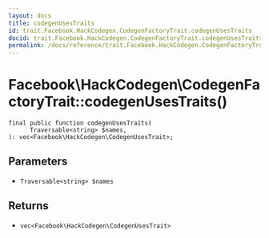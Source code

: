 ```yaml
---
layout: docs
title: codegenUsesTraits
id: trait.Facebook.HackCodegen.CodegenFactoryTrait.codegenUsesTraits
docid: trait.Facebook.HackCodegen.CodegenFactoryTrait.codegenUsesTraits
permalink: /docs/reference/trait.Facebook.HackCodegen.CodegenFactoryTrait.codegenUsesTraits.md
---
```

# Facebook\\HackCodegen\\CodegenFactoryTrait::codegenUsesTraits()




``` Hack
final public function codegenUsesTraits(
      Traversable<string> $names,
): vec<Facebook\HackCodegen\CodegenUsesTrait>;
```




## Parameters




* ` Traversable<string> $names `




## Returns




- ` vec<Facebook\HackCodegen\CodegenUsesTrait> `